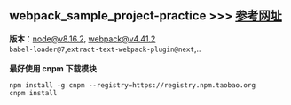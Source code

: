 ## webpack_sample_project-practice >>> [参考网址](https://www.jianshu.com/p/42e11515c10f)
**版本**：node@v8.16.2, webpack@v4.41.2<br>
`babel-loader@7`,`extract-text-webpack-plugin@next`,..<br><br>
**最好使用 cnpm 下载模块**
```
npm install -g cnpm --registry=https://registry.npm.taobao.org
cnpm install
```
